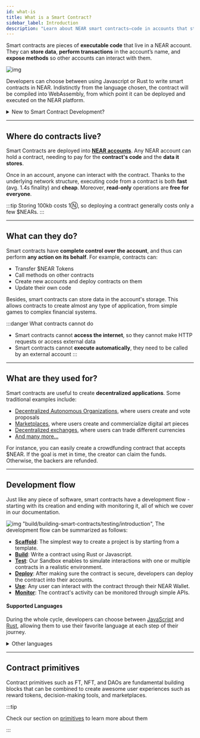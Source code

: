 ```yaml
---
id: what-is
title: What is a Smart Contract?
sidebar_label: Introduction
description: "Learn about NEAR smart contracts—code in accounts that stores data, performs transactions, and exposes methods."
---
```


Smart contracts are pieces of **executable code** that live in a NEAR account. They can **store data**, **perform transactions** in the account’s name, and **expose methods** so other accounts can interact with them.

![img](/docs/assets/welcome-pages/4.smart-contracts.png)

Developers can choose between using Javascript or Rust to write smart contracts in NEAR. Indistinctly from the language chosen, the contract will be compiled into WebAssembly, from which point it can be deployed and executed on the NEAR platform.

<details>

<summary> New to Smart Contract Development? </summary>

Do not worry if you don't know how smart-contract blockchains work. As a developer, it is sufficient to understand that NEAR smart-contracts:
1. Have **limited** computational resources.
2. Interact with other contracts in an **asynchronous** way.
3. Deal with **real money**, for which security must be a top concern.

</details>

---

## Where do contracts live?
Smart Contracts are deployed into [**NEAR accounts**](../protocol/account-model.md). Any NEAR account can hold a contract, needing to pay for the **contract's code** and the **data it stores**.

Once in an account, anyone can interact with the contract. Thanks to the underlying network structure, executing code from a contract is both **fast** (avg. 1.4s finality) and **cheap**. Moreover, **read-only** operations are **free for everyone**.

:::tip
Storing 100kb costs 1Ⓝ, so deploying a contract generally costs only a few $NEARs.
:::

---

## What can they do?

Smart contracts have **complete control over the account**, and thus can perform **any action on its behalf**. For example, contracts can:
- Transfer $NEAR Tokens
- Call methods on other contracts
- Create new accounts and deploy contracts on them
- Update their own code

Besides, smart contracts can store data in the account's storage. This allows contracts to create almost any type of application, from simple games to complex financial systems.

:::danger What contracts cannot do
- Smart contracts cannot **access the internet**, so they cannot make HTTP requests or access external data
- Smart contracts cannot **execute automatically**, they need to be called by an external account
:::

---

## What are they used for?
Smart contracts are useful to create **decentralized applications**. Some traditional examples include:
- [Decentralized Autonomous Organizations](https://dev.near.org/applications?cat=dao), where users create and vote proposals
- [Marketplaces](https://dev.near.org/applications?cat=marketplaces), where users create and commercialize digital art pieces
- [Decentralized exchanges](https://dev.near.org/applications?cat=exchanges), where users can trade different currencies
- [And many more...](https://dev.near.org/applications)

For instance, you can easily create a crowdfunding contract that accepts $NEAR. If the goal is met in time, the creator can claim the funds. Otherwise, the backers are refunded.

---

## Development flow

Just like any piece of software, smart contracts have a development flow - starting with its creation and ending with monitoring it, all of which we cover in our documentation.

![img](/docs/assets/welcome-pages/contract-lifecycle.png)
 "build/building-smart-contracts/testing/introduction",
The development flow can be summarized as follows:
- [**Scaffold**](./quickstart.md): The simplest way to create a project is by starting from a template.
- [**Build**](./anatomy/anatomy.md): Write a contract using Rust or Javascript.
- [**Test**](./testing/introduction.md): Our Sandbox enables to simulate interactions with one or multiple contracts in a realistic environment.
- [**Deploy**](./release/deploy.md): After making sure the contract is secure, developers can deploy the contract into their accounts.
- [**Use**](https://mynearwallet.com): Any user can interact with the contract through their NEAR Wallet.
- [**Monitor**](../data-infrastructure/what-is.md): The contract's activity can be monitored through simple APIs.

#### Supported Languages
During the whole cycle, developers can choose between [JavaScript](https://www.learn-js.org/) and [Rust](https://www.rust-lang.org/), allowing them to use their favorite language at each step of their journey.

<details>

<summary> Other languages </summary>

Theoretically, you can use any language that compiles to Wasm for developing NEAR smart contract. However, in order to have a user-friendly experience we would need to provide a library that wraps around low-level runtime APIs, while also offering other high-level functionalities.

We envision that in the future, more languages will be supported and the support will be done through the effort from the wider community, not just NEAR alone.

</details>

---

## Contract primitives
Contract primitives such as FT, NFT, and DAOs are fundamental building blocks that can be combined to create awesome user experiences such as reward tokens, decision-making tools, and marketplaces.

:::tip

Check our section on [primitives](../primitives/what-is.md) to learn more about them

:::
